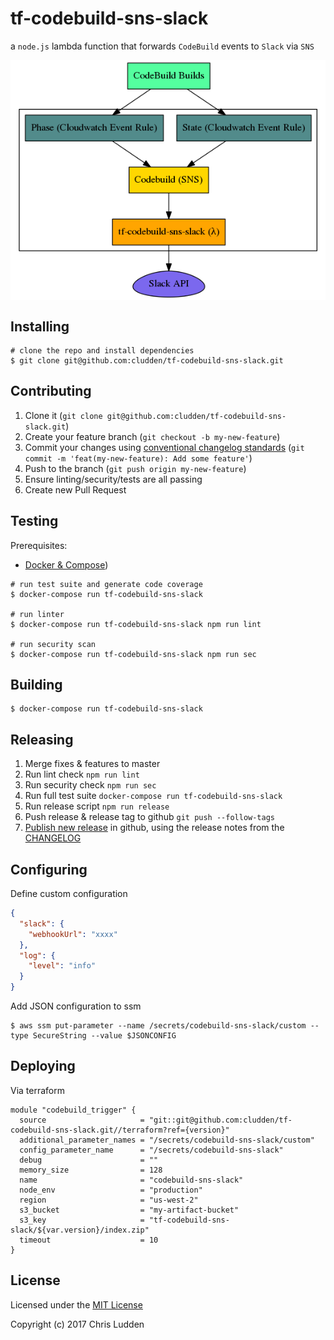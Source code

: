 # tf-codebuild-sns-slack
a `node.js` lambda function that forwards `CodeBuild` events to `Slack` via `SNS`

<p align="center">
<img src="./architecture.png" align="center" alt="architecture diagram" />
</p>

## Installing
```shell
# clone the repo and install dependencies
$ git clone git@github.com:cludden/tf-codebuild-sns-slack.git
```

## Contributing
1. Clone it (`git clone git@github.com:cludden/tf-codebuild-sns-slack.git`)
1. Create your feature branch (`git checkout -b my-new-feature`)
1. Commit your changes using [conventional changelog standards](https://github.com/bcoe/conventional-changelog-standard/blob/master/convention.md) (`git commit -m 'feat(my-new-feature): Add some feature'`)
1. Push to the branch (`git push origin my-new-feature`)
1. Ensure linting/security/tests are all passing
1. Create new Pull Request

## Testing
Prerequisites:
- [Docker & Compose](https://store.docker.com/search?offering=community&type=edition))

```shell
# run test suite and generate code coverage
$ docker-compose run tf-codebuild-sns-slack

# run linter
$ docker-compose run tf-codebuild-sns-slack npm run lint

# run security scan
$ docker-compose run tf-codebuild-sns-slack npm run sec
```

## Building
```
$ docker-compose run tf-codebuild-sns-slack
```

## Releasing
1. Merge fixes & features to master
1. Run lint check `npm run lint`
1. Run security check `npm run sec`
1. Run full test suite `docker-compose run tf-codebuild-sns-slack`
1. Run release script `npm run release`
1. Push release & release tag to github `git push --follow-tags`
1. [Publish new release](https://help.github.com/articles/creating-releases/) in github, using the release notes from the [CHANGELOG](./CHANGELOG)

## Configuring
Define custom configuration
```json
{
  "slack": {
    "webhookUrl": "xxxx"
  },
  "log": {
    "level": "info"
  }
}
```

Add JSON configuration to ssm
```shell
$ aws ssm put-parameter --name /secrets/codebuild-sns-slack/custom --type SecureString --value $JSONCONFIG
```

## Deploying
Via terraform
```
module "codebuild_trigger" {
  source                     = "git::git@github.com:cludden/tf-codebuild-sns-slack.git//terraform?ref={version}"
  additional_parameter_names = "/secrets/codebuild-sns-slack/custom"
  config_parameter_name      = "/secrets/codebuild-sns-slack"
  debug                      = ""
  memory_size                = 128
  name                       = "codebuild-sns-slack"
  node_env                   = "production"
  region                     = "us-west-2"
  s3_bucket                  = "my-artifact-bucket"
  s3_key                     = "tf-codebuild-sns-slack/${var.version}/index.zip"
  timeout                    = 10
}
```

## License
Licensed under the [MIT License](LICENSE.md)

Copyright (c) 2017 Chris Ludden
